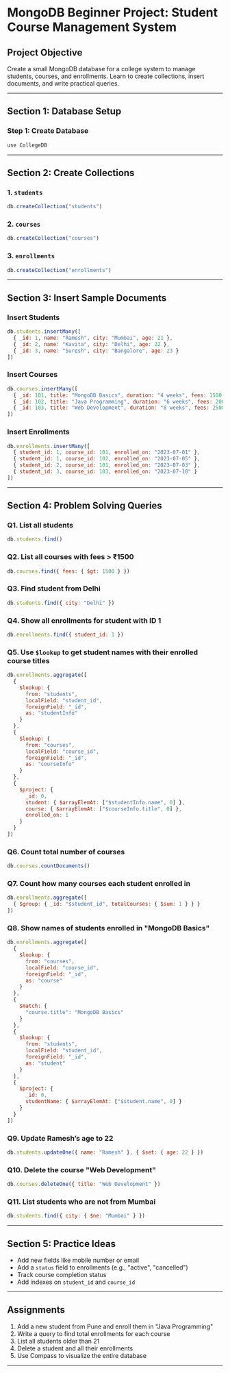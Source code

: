 # MongoDB Beginner Project: Student Course Management System

## Project Objective
Create a small MongoDB database for a college system to manage students, courses, and enrollments. Learn to create collections, insert documents, and write practical queries.

---

## Section 1: Database Setup

### Step 1: Create Database
```js
use CollegeDB
```


---

## Section 2: Create Collections

### 1. `students`
```js
db.createCollection("students")
```


### 2. `courses`
```js
db.createCollection("courses")
```


### 3. `enrollments`
```js
db.createCollection("enrollments")
```


---

## Section 3: Insert Sample Documents

### Insert Students
```js
db.students.insertMany([
  { _id: 1, name: "Ramesh", city: "Mumbai", age: 21 },
  { _id: 2, name: "Kavita", city: "Delhi", age: 22 },
  { _id: 3, name: "Suresh", city: "Bangalore", age: 23 }
])
```


### Insert Courses
```js
db.courses.insertMany([
  { _id: 101, title: "MongoDB Basics", duration: "4 weeks", fees: 1500 },
  { _id: 102, title: "Java Programming", duration: "6 weeks", fees: 2000 },
  { _id: 103, title: "Web Development", duration: "8 weeks", fees: 2500 }
])
```


### Insert Enrollments
```js
db.enrollments.insertMany([
  { student_id: 1, course_id: 101, enrolled_on: "2023-07-01" },
  { student_id: 1, course_id: 102, enrolled_on: "2023-07-05" },
  { student_id: 2, course_id: 101, enrolled_on: "2023-07-03" },
  { student_id: 3, course_id: 103, enrolled_on: "2023-07-10" }
])
```


---

## Section 4: Problem Solving Queries

### Q1. List all students
```js
db.students.find()
```


### Q2. List all courses with fees > ₹1500
```js
db.courses.find({ fees: { $gt: 1500 } })
```


### Q3. Find student from Delhi
```js
db.students.find({ city: "Delhi" })
```


### Q4. Show all enrollments for student with ID 1
```js
db.enrollments.find({ student_id: 1 })
```


### Q5. Use `$lookup` to get student names with their enrolled course titles
```js
db.enrollments.aggregate([
  {
    $lookup: {
      from: "students",
      localField: "student_id",
      foreignField: "_id",
      as: "studentInfo"
    }
  },
  {
    $lookup: {
      from: "courses",
      localField: "course_id",
      foreignField: "_id",
      as: "courseInfo"
    }
  },
  {
    $project: {
      _id: 0,
      student: { $arrayElemAt: ["$studentInfo.name", 0] },
      course: { $arrayElemAt: ["$courseInfo.title", 0] },
      enrolled_on: 1
    }
  }
])
```


### Q6. Count total number of courses
```js
db.courses.countDocuments()
```


### Q7. Count how many courses each student enrolled in
```js
db.enrollments.aggregate([
  { $group: { _id: "$student_id", totalCourses: { $sum: 1 } } }
])
```


### Q8. Show names of students enrolled in "MongoDB Basics"
```js
db.enrollments.aggregate([
  {
    $lookup: {
      from: "courses",
      localField: "course_id",
      foreignField: "_id",
      as: "course"
    }
  },
  {
    $match: {
      "course.title": "MongoDB Basics"
    }
  },
  {
    $lookup: {
      from: "students",
      localField: "student_id",
      foreignField: "_id",
      as: "student"
    }
  },
  {
    $project: {
      _id: 0,
      studentName: { $arrayElemAt: ["$student.name", 0] }
    }
  }
])
```


### Q9. Update Ramesh’s age to 22
```js
db.students.updateOne({ name: "Ramesh" }, { $set: { age: 22 } })
```


### Q10. Delete the course "Web Development"
```js
db.courses.deleteOne({ title: "Web Development" })
```


### Q11. List students who are not from Mumbai
```js
db.students.find({ city: { $ne: "Mumbai" } })
```


---

## Section 5: Practice Ideas

- Add new fields like mobile number or email
- Add a `status` field to enrollments (e.g., "active", "cancelled")
- Track course completion status
- Add indexes on `student_id` and `course_id`

---

## Assignments

1. Add a new student from Pune and enroll them in "Java Programming"
2. Write a query to find total enrollments for each course
3. List all students older than 21
4. Delete a student and all their enrollments
5. Use Compass to visualize the entire database

---
